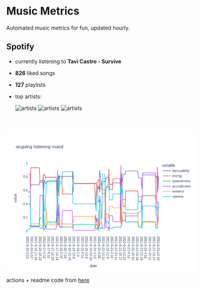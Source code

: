 # Music Metrics

Automated music metrics for fun, updated hourly.

## Spotify

- currently listening to **Tavi Castro - Survive**

- **826** liked songs
- **127** playlists

- top artists: 

    ![artists](https://i.scdn.co/image/0b0925b544b46d90a549f25a7f754ce6e59e6be2) ![artists](https://i.scdn.co/image/ab6761610000f17897916f0fbc7bb3150602bf5b) ![artists](https://i.scdn.co/image/e42028e7fe5a7ba790b5b4e7b096b06bf3319443)

<br></br>

<!-- ## Audio features for currently playing

![feature spread](figures/auto.png) -->

![ongoing features](figures/timeseries.png)

actions + readme code from [here](https://github.com/gargakshit/gargakshit)
